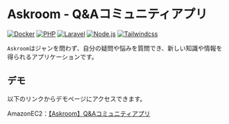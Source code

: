 # Askroom - Q&Aコミュニティアプリ

[![Docker](https://img.shields.io/badge/Docker-Supported-blue.svg)](https://www.docker.com/)
[![PHP](https://img.shields.io/badge/PHP-v8.2.11-blue.svg)](https://www.ruby-lang.org/)
[![Laravel](https://img.shields.io/badge/Laravel-v10.28.0-blue.svg)](https://rubyonrails.org/)
[![Node.js](https://img.shields.io/badge/Node.js-v18.18.0-blue.svg)](https://nodejs.org/)
[![Tailwindcss](https://img.shields.io/badge/Tailwindcss-v3.3.3-blueviolet.svg)](https://getbootstrap.com/)

`Askroom`はジャンを問わず、自分の疑問や悩みを質問でき、新しい知識や情報を得られるアプリケーションです。

## デモ

以下のリンクからデモページにアクセスできます。

AmazonEC2：[【Askroom】Q&Aコミュニティアプリ](http://ec2-54-238-246-183.ap-northeast-1.compute.amazonaws.com/)
